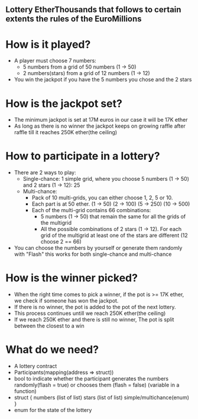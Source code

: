 ## Lottery EtherThousands that follows to certain extents the rules of the EuroMillions

# How is it played?

- A player must choose 7 numbers:
  - 5 numbers from a grid of 50 numbers (1 -> 50)
  - 2 numbers(stars) from a grid of 12 numbers (1 -> 12)
- You win the jackpot if you have the 5 numbers you chose and the 2 stars

# How is the jackpot set?

- The minimum jackpot is set at 17M euros in our case it will be 17K ether
- As long as there is no winner the jackpot keeps on growing raffle after raffle till it reaches 250K ether(the ceiling)

# How to participate in a lottery?

- There are 2 ways to play:
  - Single-chance: 1 simple grid, where you choose 5 numbers (1 -> 50) and 2 stars (1 -> 12): 25
  - Multi-chance:
    - Pack of 10 multi-grids, you can either choose 1, 2, 5 or 10.
    - Each part is at 50 ether. (1 -> 50) (2 -> 100) (5 -> 250) (10 -> 500)
    - Each of the multi-grid contains 66 combinations:
      - 5 numbers (1 -> 50) that remain the same for all the grids of the multigrid
      - All the possible combinations of 2 stars (1 -> 12). For each grid of the multigrid at least one of the stars are different (12 choose 2 == 66)
- You can choose the numbers by yourself or generate them randomly with "Flash" this works for both single-chance and multi-chance

# How is the winner picked?

- When the right time comes to pick a winner, if the pot is >= 17K ether, we check if someone has won the jackpot.
- If there is no winner, the pot is added to the pot of the next lottery.
- This process continues untill we reach 250K ether(the ceiling)
- If we reach 250K ether and there is still no winner, The pot is split between the closest to a win

# What do we need?

- A lottery contract
- Participants(mapping(address => struct))
- bool to indicate whether the participant generates the numbers randomly(flash = true) or chooses them (flash = false) (variable in a function)
- struct {
  numbers (list of list)
  stars (list of list)
  simple/multichance(enum)
  }
- enum for the state of the lottery
